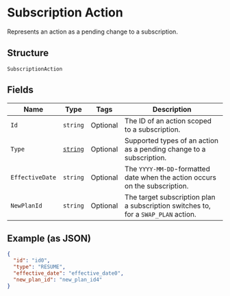 
# Subscription Action

Represents an action as a pending change to a subscription.

## Structure

`SubscriptionAction`

## Fields

| Name | Type | Tags | Description |
|  --- | --- | --- | --- |
| `Id` | `string` | Optional | The ID of an action scoped to a subscription. |
| `Type` | [`string`](/doc/models/subscription-action-type.md) | Optional | Supported types of an action as a pending change to a subscription. |
| `EffectiveDate` | `string` | Optional | The `YYYY-MM-DD`-formatted date when the action occurs on the subscription. |
| `NewPlanId` | `string` | Optional | The target subscription plan a subscription switches to, for a `SWAP_PLAN` action. |

## Example (as JSON)

```json
{
  "id": "id0",
  "type": "RESUME",
  "effective_date": "effective_date0",
  "new_plan_id": "new_plan_id4"
}
```

